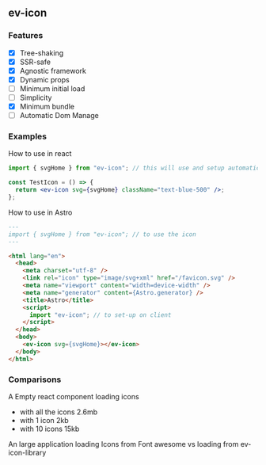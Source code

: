 ## ev-icon

### Features

- [x] Tree-shaking
- [x] SSR-safe
- [x] Agnostic framework
- [x] Dynamic props
- [ ] Minimum initial load
- [ ] Simplicity
- [x] Minimum bundle
- [ ] Automatic Dom Manage

### Examples

How to use in react

```jsx
import { svgHome } from "ev-icon"; // this will use and setup automatically

const TestIcon = () => {
  return <ev-icon svg={svgHome} className="text-blue-500" />;
};
```

How to use in Astro

```md
---
import { svgHome } from "ev-icon"; // to use the icon
---

<html lang="en">
  <head>
    <meta charset="utf-8" />
    <link rel="icon" type="image/svg+xml" href="/favicon.svg" />
    <meta name="viewport" content="width=device-width" />
    <meta name="generator" content={Astro.generator} />
    <title>Astro</title>
    <script>
      import "ev-icon"; // to set-up on client
    </script>
  </head>
  <body>
    <ev-icon svg={svgHome}></ev-icon>
  </body>
</html>
```

### Comparisons

A Empty react component loading icons

- with all the icons 2.6mb
- with 1 icon 2kb
- with 10 icons 15kb

An large application loading Icons from Font awesome vs loading from ev-icon-library
